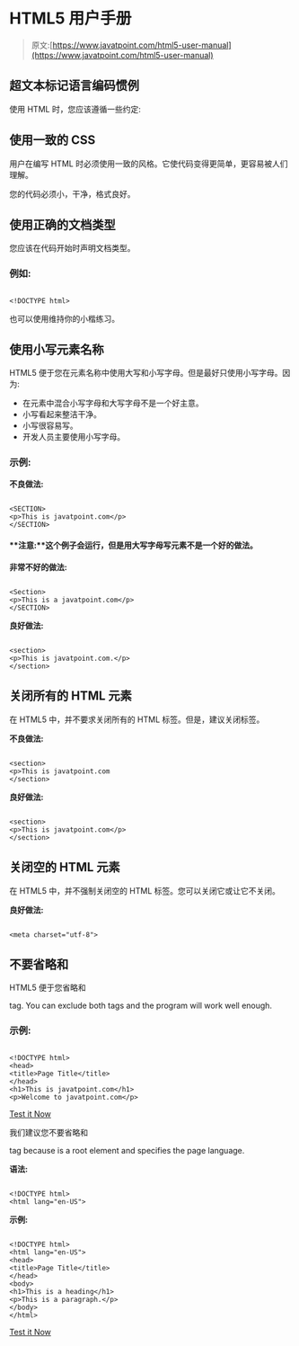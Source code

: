 # HTML5 用户手册

> 原文:[https://www.javatpoint.com/html5-user-manual](https://www.javatpoint.com/html5-user-manual)

## 超文本标记语言编码惯例

使用 HTML 时，您应该遵循一些约定:

## 使用一致的 CSS

用户在编写 HTML 时必须使用一致的风格。它使代码变得更简单，更容易被人们理解。

您的代码必须小，干净，格式良好。

## 使用正确的文档类型

您应该在代码开始时声明文档类型。

### 例如:

```

<!DOCTYPE html>

```

也可以使用维持你的小楷练习。

## 使用小写元素名称

HTML5 便于您在元素名称中使用大写和小写字母。但是最好只使用小写字母。因为:

*   在元素中混合小写字母和大写字母不是一个好主意。
*   小写看起来整洁干净。
*   小写很容易写。
*   开发人员主要使用小写字母。

### 示例:

**不良做法:**

```

<SECTION>
<p>This is javatpoint.com</p>
</SECTION>

```

#### **注意:**这个例子会运行，但是用大写字母写元素不是一个好的做法。

**非常不好的做法:**

```

<Section>
<p>This is a javatpoint.com</p>
</SECTION>

```

**良好做法:**

```

<section>
<p>This is javatpoint.com.</p>
</section>

```

## 关闭所有的 HTML 元素

在 HTML5 中，并不要求关闭所有的 HTML 标签。但是，建议关闭标签。

**不良做法:**

```

<section>
<p>This is javatpoint.com
</section>

```

**良好做法:**

```

<section>
<p>This is javatpoint.com</p>
</section>

```

## 关闭空的 HTML 元素

在 HTML5 中，并不强制关闭空的 HTML 标签。您可以关闭它或让它不关闭。

**良好做法:**

```

<meta charset="utf-8">

```

## 不要省略和

HTML5 便于您省略和

tag. You can exclude both tags and the program will work well enough.

### 示例:

```

<!DOCTYPE html>
<head>
<title>Page Title</title>
</head>
<h1>This is javatpoint.com</h1>
<p>Welcome to javatpoint.com</p>

```

[Test it Now](https://www.javatpoint.com/oprweb/test.jsp?filename=html5usermanual)

我们建议您不要省略和

tag because is a root element and specifies the page language.

**语法:**

```

<!DOCTYPE html>
<html lang="en-US">

```

**示例:**

```

<!DOCTYPE html>
<html lang="en-US">
<head>
<title>Page Title</title>
</head>
<body>
<h1>This is a heading</h1>
<p>This is a paragraph.</p>
</body>
</html>

```

[Test it Now](https://www.javatpoint.com/oprweb/test.jsp?filename=html5usermanual2)